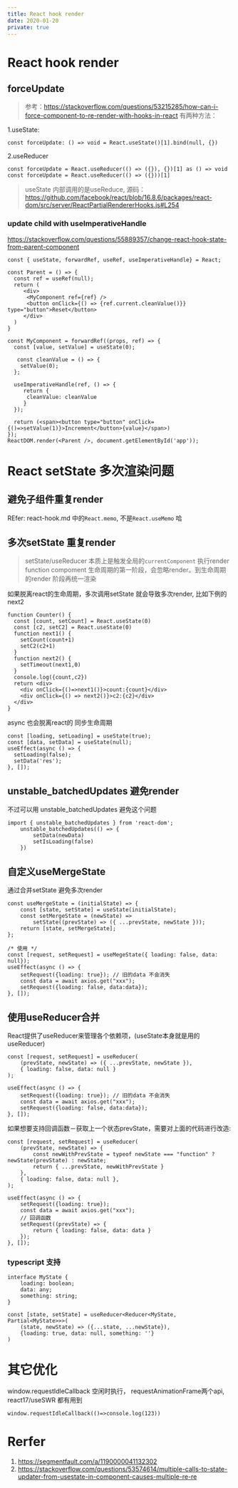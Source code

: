 ```yaml
---
title: React hook render
date: 2020-01-20
private: true
---
```

# React hook render

## forceUpdate
> 参考：https://stackoverflow.com/questions/53215285/how-can-i-force-component-to-re-render-with-hooks-in-react
有两种方法：

1.useState:

    const forceUpdate: () => void = React.useState()[1].bind(null, {}) 

2.useReducer

    const forceUpdate = React.useReducer(() => ({}), {})[1] as () => void
    const forceUpdate = React.useReducer(() => ({}))[1]


> useState 内部调用的是useReduce, 源码：https://github.com/facebook/react/blob/16.8.6/packages/react-dom/src/server/ReactPartialRendererHooks.js#L254

### update child with useImperativeHandle
https://stackoverflow.com/questions/55889357/change-react-hook-state-from-parent-component

    const { useState, forwardRef, useRef, useImperativeHandle} = React;

    const Parent = () => {
      const ref = useRef(null);
      return (
         <div>
          <MyComponent ref={ref} />
          <button onClick={() => {ref.current.cleanValue()}} type="button">Reset</button>
         </div>
      )
    }

    const MyComponent = forwardRef((props, ref) => {
      const [value, setValue] = useState(0);
    
       const cleanValue = () => {
        setValue(0);
      };

      useImperativeHandle(ref, () => {
         return {
          cleanValue: cleanValue
         }
      });

      return (<span><button type="button" onClick={()=>setValue(1)}>Increment</button>{value}</span>)
    });
    ReactDOM.render(<Parent />, document.getElementById('app'));


# React setState 多次渲染问题
##  避免子组件重复render
REfer: react-hook.md 中的`React.memo`, 不是`React.useMemo` 哈

## 多次setState 重复render
> setState/useReducer 本质上是触发全局的`currentComponent` 执行render
> function compoment 生命周期的第一阶段，会忽略render。到生命周期的render 阶段再统一渲染

如果脱离react的生命周期，多次调用setState 就会导致多次render, 比如下例的next2

    function Counter() {
      const [count, setCount] = React.useState(0)
      const [c2, setC2] = React.useState(0)
      function next1() {
        setCount(count+1)
        setC2(c2+1)
      }
      function next2() {
        setTimeout(next1,0)
      }
      console.log({count,c2})
      return <div>
        <div onClick={()=>next1()}>count:{count}</div>
        <div onClick={() => next2()}>c2:{c2}</div>
      </div>
    }

async 也会脱离react的 同步生命周期

    const [loading, setLoading] = useState(true);
    const [data, setData] = useState(null);
    useEffect(async () => {
      setLoading(false);
      setData('res');
    }, []);

## unstable_batchedUpdates 避免render
不过可以用 unstable_batchedUpdates 避免这个问题

    import { unstable_batchedUpdates } from 'react-dom';
        unstable_batchedUpdates(() => {
            setData(newData)
            setIsLoading(false)
        })

## 自定义useMergeState
通过合并setState 避免多次render

    const useMergeState = (initialState) => {
        const [state, setState] = useState(initialState);
        const setMergeState = (newState) =>
            setState((prevState) => ({ ...prevState, newState }));
        return [state, setMergeState];
    };

    /* 使用 */
    const [request, setRequest] = useMegeState({ loading: false, data: null});
    useEffect(async () => {
        setRequest({loading: true}); // 旧的data 不会消失
        const data = await axios.get("xxx");
        setRequest({loading: false, data:data}); 
    }, []);

## 使用useReducer合并
React提供了useReducer来管理各个依赖项，(useState本身就是用的useReducer)

    const [request, setRequest] = useReducer(
        (prevState, newState) => ({ ...prevState, newState }),
        { loading: false, data: null }
    );

    useEffect(async () => {
        setRequest({loading: true}); // 旧的data 不会消失
        const data = await axios.get("xxx");
        setRequest({loading: false, data:data}); 
    }, []);

如果想要支持回调函数－获取上一个状态prevState，需要对上面的代码进行改造:

    const [request, setRequest] = useReducer(
        (prevState, newState) => {
            const newWithPrevState = typeof newState === "function" ? newState(prevState) : newState;
            return { ...prevState, newWithPrevState }
        },
        { loading: false, data: null },
    );

    useEffect(async () => {
        setRequest({loading: true}); 
        const data = await axios.get("xxx");
        // 回调函数
        setRequest((prevState) => {
            return { loading: false, data: data }
        });
    }, []);

### typescript 支持
    interface MyState {
        loading: boolean;
        data: any;
        something: string;
    }

    const [state, setState] = useReducer<Reducer<MyState, Partial<MyState>>>(
        (state, newState) => ({...state, ...newState}),
        {loading: true, data: null, something: ''}
    )

# 其它优化
window.requestIdleCallback 空闲时执行， requestAnimationFrame两个api, react17/useSWR 都有用到

    window.requestIdleCallback(()=>console.log(123))

# Rerfer
1. https://segmentfault.com/a/1190000041132302
2. https://stackoverflow.com/questions/53574614/multiple-calls-to-state-updater-from-usestate-in-component-causes-multiple-re-re